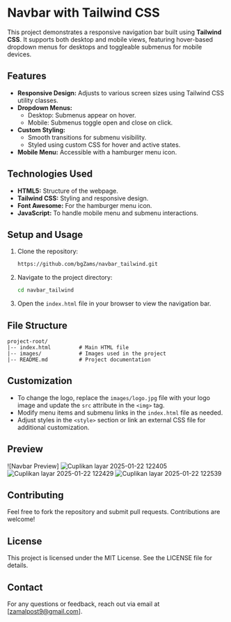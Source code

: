 # Navbar with Tailwind CSS

This project demonstrates a responsive navigation bar built using **Tailwind CSS**. It supports both desktop and mobile views, featuring hover-based dropdown menus for desktops and toggleable submenus for mobile devices.

## Features

- **Responsive Design:** Adjusts to various screen sizes using Tailwind CSS utility classes.
- **Dropdown Menus:**
  - Desktop: Submenus appear on hover.
  - Mobile: Submenus toggle open and close on click.
- **Custom Styling:**
  - Smooth transitions for submenu visibility.
  - Styled using custom CSS for hover and active states.
- **Mobile Menu:** Accessible with a hamburger menu icon.

## Technologies Used

- **HTML5:** Structure of the webpage.
- **Tailwind CSS:** Styling and responsive design.
- **Font Awesome:** For the hamburger menu icon.
- **JavaScript:** To handle mobile menu and submenu interactions.

## Setup and Usage

1. Clone the repository:
   ```bash
   https://github.com/bgZams/navbar_tailwind.git
   ```
2. Navigate to the project directory:
   ```bash
   cd navbar_tailwind
   ```
3. Open the `index.html` file in your browser to view the navigation bar.

## File Structure

```
project-root/
|-- index.html         # Main HTML file
|-- images/            # Images used in the project
|-- README.md          # Project documentation
```

## Customization

- To change the logo, replace the `images/logo.jpg` file with your logo image and update the `src` attribute in the `<img>` tag.
- Modify menu items and submenu links in the `index.html` file as needed.
- Adjust styles in the `<style>` section or link an external CSS file for additional customization.

## Preview

![Navbar Preview]
![Cuplikan layar 2025-01-22 122405](https://github.com/user-attachments/assets/73713d1a-02d2-4e50-a429-5d2d804dbb64)
![Cuplikan layar 2025-01-22 122429](https://github.com/user-attachments/assets/cd8a1e55-12ec-442f-8809-a8dda6c7c5b5)
![Cuplikan layar 2025-01-22 122539](https://github.com/user-attachments/assets/8df40c33-5063-4049-9236-1a29678250cb)


## Contributing

Feel free to fork the repository and submit pull requests. Contributions are welcome!

## License

This project is licensed under the MIT License. See the LICENSE file for details.

## Contact

For any questions or feedback, reach out via email at [zamalpost9@gmail.com].

